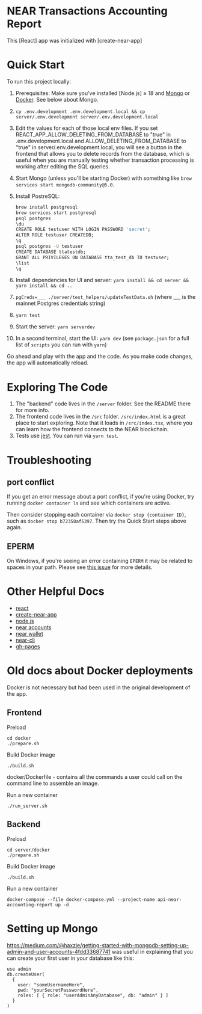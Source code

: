 # NEAR Transactions Accounting Report

This [React] app was initialized with [create-near-app]

# Quick Start

To run this project locally:

1. Prerequisites: Make sure you've installed [Node.js] ≥ 18 and [Mongo](https://www.mongodb.com/docs/manual/tutorial/install-mongodb-on-os-x/) or [Docker](https://docs.docker.com/get-docker/). See below about Mongo.
1. `cp .env.development .env.development.local && cp server/.env.development server/.env.development.local`
1. Edit the values for each of those local env files. If you set REACT_APP_ALLOW_DELETING_FROM_DATABASE to "true" in .env.development.local and ALLOW_DELETING_FROM_DATABASE to "true" in server/.env.development.local, you will see a button in the frontend that allows you to delete records from the database, which is useful when you are manually testing whether transaction processing is working after editing the SQL queries.
1. Start Mongo (unless you'll be starting Docker) with something like `brew services start mongodb-community@5.0`.
1. Install PostreSQL:

   ```bash
   brew install postgresql
   brew services start postgresql
   psql postgres
   \du
   CREATE ROLE testuser WITH LOGIN PASSWORD 'secret';
   ALTER ROLE testuser CREATEDB;
   \q
   psql postgres -U testuser
   CREATE DATABASE ttatestdb;
   GRANT ALL PRIVILEGES ON DATABASE tta_test_db TO testuser;
   \list
   \q
   ```

1. Install dependencies for UI and server: `yarn install && cd server && yarn install && cd ..`
1. `pgCreds=___ ./server/test_helpers/updateTestData.sh` (where \_\_\_ is the mainnet Postgres credentials string)
1. `yarn test`
1. Start the server: `yarn serverdev`
1. In a second terminal, start the UI: `yarn dev` (see `package.json` for a full list of `scripts` you can run with `yarn`)

Go ahead and play with the app and the code. As you make code changes, the app will automatically reload.

# Exploring The Code

1. The "backend" code lives in the `/server` folder. See the README there for
   more info.
2. The frontend code lives in the `/src` folder. `/src/index.html` is a great
   place to start exploring. Note that it loads in `/src/index.tsx`, where you
   can learn how the frontend connects to the NEAR blockchain.
3. Tests use [jest](https://jestjs.io/docs/getting-started#using-typescript). You can run via `yarn test`.

# Troubleshooting

## port conflict

If you get an error message about a port conflict, if you're using Docker, try running `docker container ls` and see which containers are active.

Then consider stopping each container via `docker stop {container ID}`, such as `docker stop b72358af5397`. Then try the Quick Start steps above again.

## EPERM

On Windows, if you're seeing an error containing `EPERM` it may be related to spaces in your path. Please see [this issue](https://github.com/zkat/npx/issues/209) for more details.

# Other Helpful Docs

- [react](https://reactjs.org/)
- [create-near-app](https://github.com/near/create-near-app)
- [node.js](https://nodejs.org/en/download/package-manager/)
- [near accounts](https://docs.near.org/docs/concepts/account)
- [near wallet](https://wallet.testnet.near.org/)
- [near-cli](https://github.com/near/near-cli)
- [gh-pages](https://github.com/tschaub/gh-pages)

# Old docs about Docker deployments

Docker is not necessary but had been used in the original development of the app.

## Frontend

Preload

    cd docker
    ./prepare.sh

Build Docker image

    ./build.sh

docker/Dockerfile - contains all the commands a user could call on the command line to assemble an image.

Run a new container

    ./run_server.sh

## Backend

Preload

    cd server/docker
    ./prepare.sh

Build Docker image

    ./build.sh

Run a new container

    docker-compose --file docker-compose.yml --project-name api-near-accounting-report up -d

# Setting up Mongo

https://medium.com/@haxzie/getting-started-with-mongodb-setting-up-admin-and-user-accounts-4fdd33687741 was useful in explaining that you can create your first user in your database like this:

```
use admin
db.createUser(
  {
    user: "someUsernameHere",
    pwd: "yourSecretPasswordHere",
    roles: [ { role: "userAdminAnyDatabase", db: "admin" } ]
  }
)
```
